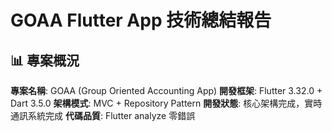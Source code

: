 # GOAA Flutter App 技術總結報告

## 📊 專案概況

**專案名稱**: GOAA (Group Oriented Accounting App)
**開發框架**: Flutter 3.32.0 + Dart 3.5.0
**架構模式**: MVC + Repository Pattern
**開發狀態**: 核心架構完成，實時通訊系統完成
**代碼品質**: Flutter analyze 零錯誤
